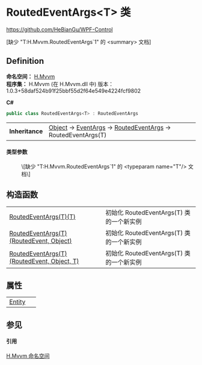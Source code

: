 # RoutedEventArgs&lt;T&gt; 类
https://github.com/HeBianGu/WPF-Control

\[缺少 "T:H.Mvvm.RoutedEventArgs`1" 的 &lt;summary&gt; 文档\]



## Definition
**命名空间：** <a href="2171cdff-f9c4-6682-6b3e-a29f9cee4c25">H.Mvvm</a>  
**程序集：** H.Mvvm (在 H.Mvvm.dll 中) 版本：1.0.3+58daf524b91f25bbf55d2f64e549e4224fcf9802

**C#**
``` C#
public class RoutedEventArgs<T> : RoutedEventArgs

```

<table><tr><td><strong>Inheritance</strong></td><td><a href="https://learn.microsoft.com/dotnet/api/system.object" target="_blank" rel="noopener noreferrer">Object</a>  →  <a href="https://learn.microsoft.com/dotnet/api/system.eventargs" target="_blank" rel="noopener noreferrer">EventArgs</a>  →  <a href="https://learn.microsoft.com/dotnet/api/system.windows.routedeventargs" target="_blank" rel="noopener noreferrer">RoutedEventArgs</a>  →  RoutedEventArgs(T)</td></tr>
</table>



#### 类型参数
<dl><dt /><dd>\[缺少 "T:H.Mvvm.RoutedEventArgs`1" 的 &lt;typeparam name="T"/&gt; 文档\]</dd></dl>

## 构造函数
<table>
<tr>
<td><a href="3656f046-ce5a-f1c9-eb24-6421173489e0">RoutedEventArgs(T)(T)</a></td>
<td>初始化 RoutedEventArgs(T) 类的一个新实例</td></tr>
<tr>
<td><a href="b664cfeb-5f14-bd34-ebb6-4274866f3fde">RoutedEventArgs(T)(RoutedEvent, Object)</a></td>
<td>初始化 RoutedEventArgs(T) 类的一个新实例</td></tr>
<tr>
<td><a href="d147929b-900b-7753-70e6-a82a53739b90">RoutedEventArgs(T)(RoutedEvent, Object, T)</a></td>
<td>初始化 RoutedEventArgs(T) 类的一个新实例</td></tr>
</table>

## 属性
<table>
<tr>
<td><a href="903a86fa-662f-0fe3-a07b-191ecc58a6ac">Entity</a></td>
<td> </td></tr>
</table>

## 参见


#### 引用
<a href="2171cdff-f9c4-6682-6b3e-a29f9cee4c25">H.Mvvm 命名空间</a>  
